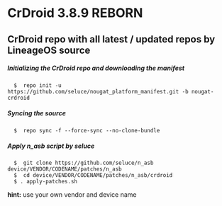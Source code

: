 CrDroid 3.8.9 REBORN
===========
CrDroid repo with all latest / updated repos by LineageOS source
------------------

##### Initializing the CrDroid repo and downloading the manifest

      $  repo init -u https://github.com/seluce/nougat_platform_manifest.git -b nougat-crdroid

##### Syncing the source

      $  repo sync -f --force-sync --no-clone-bundle
	  
##### Apply n_asb script by seluce

      $  git clone https://github.com/seluce/n_asb device/VENDOR/CODENAME/patches/n_asb
	  $  cd device/VENDOR/CODENAME/patches/n_asb/crdroid
	  $ . apply-patches.sh
	  
**hint:** use your own vendor and device name